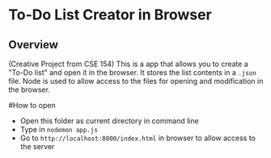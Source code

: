 # To-Do List Creator in Browser
## Overview
(Creative Project from CSE 154)
This is a app that allows you to create a "To-Do list" and open it in the browser. It stores the
list contents in a `.json` file. Node is used to allow access to the files for opening and modification
in the browser.

#How to open
* Open this folder as current directory in command line
* Type in `nodemon app.js`
* Go to `http://localhost:8000/index.html` in browser to allow access to the server
